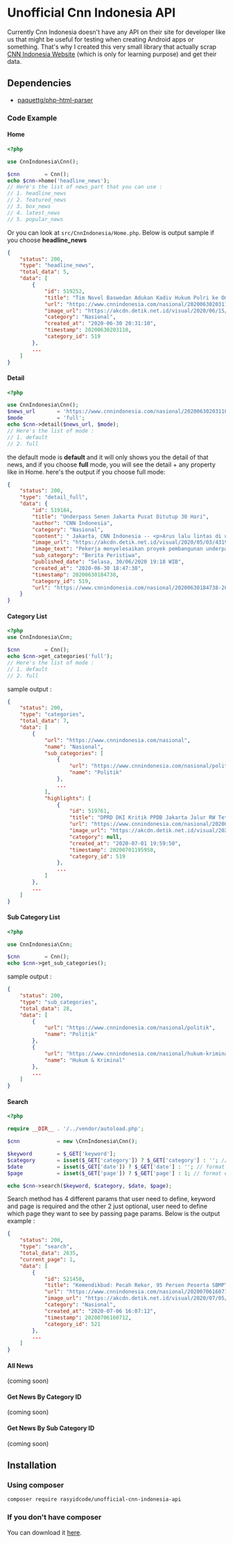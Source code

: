 # Unofficial Cnn Indonesia API
Currently Cnn Indonesia doesn't have any API on their site for developer like us that might be useful for testing when creating Android apps or something. That's why I created this very small library that actually scrap [CNN Indonesia Website](https://www.cnnindonesia.com) (which is only for learning purpose) and get their data.

## Dependencies
- [paquettg/php-html-parser](https://github.com/paquettg/php-html-parser)

### Code Example
#### Home
```php
<?php

use CnnIndonesia\Cnn();

$cnn        = Cnn();
echo $cnn->home('headline_news');
// Here's the list of news_part that you can use : 
// 1. headline_news
// 2. featured_news
// 3. box_news
// 4. latest_news
// 5. popular_news
```
Or you can look at ``src/CnnIndonesia/Home.php``. Below is output sample if you choose **headline_news**
```json
{
    "status": 200,
    "type": "headline_news",
    "total_data": 5,
    "data": [
        {
            "id": 519252,
            "title": "Tim Novel Baswedan Adukan Kadiv Hukum Polri ke Ombudsman",
            "url": "https://www.cnnindonesia.com/nasional/20200630203110-12-519252/tim-novel-baswedan-adukan-kadiv-hukum-polri-ke-ombudsman",
            "image_url": "https://akcdn.detik.net.id/visual/2020/06/15/penasihat-hukum-penyiram-air-keras_169.jpeg?q=100",
            "category": "Nasional",
            "created_at": "2020-06-30 20:31:10",
            "timestamp": 20200630203110,
            "category_id": 519
        },
        ...
    ]
}
```
#### Detail
```php
<?php

use CnnIndonesia\Cnn();
$news_url       = 'https://www.cnnindonesia.com/nasional/20200630203110-12-519252/tim-novel-baswedan-adukan-kadiv-hukum-polri-ke-ombudsman';
$mode           = 'full';
echo $cnn->detail($news_url, $mode);
// Here's the list of mode :
// 1. default
// 2. full
```
the default mode is **default** and it will only shows you the detail of that news, and if you choose **full** mode, you will see the detail + any property like in Home. here's the output if you choose full mode: 
```json
{
    "status": 200,
    "type": "detail_full",
    "data": {
        "id": 519184,
        "title": "Underpass Senen Jakarta Pusat Ditutup 30 Hari",
        "author": "CNN Indonesia",
        "category": "Nasional",
        "content": " Jakarta, CNN Indonesia -- <p>Arus lalu lintas di underpass Senen, Jakarta Pusat dari arah Cempaka Putih menuju ke arah Senen ditutup akibat proyek perpanjangan underpass mulai Selasa (30/6).</p> <p>Direktur Lalu Lintas Polda Metro Jaya Kombes Sambodo Purnomo Yogo mengatakan penutupan jalan itu akan berlangsung selama satu bulan atau 30 hari.</p> <p>\"Ditutup sementara sehubungan pekerjaan pembangunan underpass Senen extension di Simpang Senen, Jakarta Pusat,\" kata Sambodo saat dihubungi, Selasa (30/6).</p>                Lihat juga: 150 Petugas Satpol PP Akan Awasi 8 Titik CFD Jakpus Besok     <p>Selama penutupan underpass, kendaraan dialihkan untuk melintas lewat atas atau melalui rel kereta api.</p> <p>Kendati demikian, kata Sambodo, pihaknya telah menyiapkan rute alternatif lain bagi pengendara. Rute itu disiapkan agar para pengendara terhindar dari kepadatan lalu lintas di seputar Simpang Senen.</p> <p>\"Untuk mengurangi kepadatan lalu Iintas di Simpang Senen. kendaraan dari arah Timur atau Pulogadung dapat melalui jalan alternatif,\" ucap Sambodo.</p> <p>Lebih lanjut, Sambodo mengimbau kepada para pengendara untuk tetap mengikuti rambu-rambu lalu lintas dan petunjuk petugas di lapangan.</p>      Lihat juga: Pedagang Positif Corona, Pasar Minggu Tutup Sementara 3 Hari     <p>Berikut ini alternatif jalan yang disiapkan selama penutupan Underpass Senen:</p> <p>1. Arah Ancol:-Jalan Letjend Suprapto-Jalan Tanah TInggi Barat-Jalan Benyamin Sueb</p> <p>2. Arah Tugu Tani:-Jalan Kemayoran Gempol-JalanGaruda-Jalan Bungur Raya-Jalan Gunung Sahari 3-Jalan Gunung Sahari-Jalan Budi Utomo</p> <p>3. Arah Matraman:-Jalan Salemba Raya</p> (dis/ugo)  [Gambas:Video CNN]  ",
        "image_url": "https://akcdn.detik.net.id/visual/2020/05/03/43192e11-3bfc-4d17-9f32-7338e8296251_169.jpeg?q=100",
        "image_text": "Pekerja menyelesaikan proyek pembangunan underpass Senen Extension di kawasan Senen, Jakarta. (ANTARA FOTO/M Risyal Hidayat)",
        "sub_category": "Berita Peristiwa",
        "published_date": "Selasa, 30/06/2020 19:18 WIB",
        "created_at": "2020-06-30 18:47:38",
        "timestamp": 20200630184738,
        "category_id": 519,
        "url": "https://www.cnnindonesia.com/nasional/20200630184738-20-519184/underpass-senen-jakarta-pusat-ditutup-30-hari"
    }
}
```
#### Category List
```php
<?php
use CnnIndonesia\Cnn;

$cnn        = Cnn();
echo $cnn->get_categories('full');
// Here's the list of mode :
// 1. default
// 2. full
```
sample output :
```json
{
    "status": 200,
    "type": "categories",
    "total_data": 7,
    "data": [
        {
            "url": "https://www.cnnindonesia.com/nasional",
            "name": "Nasional",
            "sub_categories": [
                {
                    "url": "https://www.cnnindonesia.com/nasional/politik",
                    "name": "Politik"
                },
                ...
            ],
            "highlights": [
                {
                    "id": 519761,
                    "title": "DPRD DKI Kritik PPDB Jakarta Jalur RW Tetap Pakai Usia",
                    "url": "https://www.cnnindonesia.com/nasional/20200701195950-20-519761/dprd-dki-kritik-ppdb-jakarta-jalur-rw-tetap-pakai-usia",
                    "image_url": "https://akcdn.detik.net.id/visual/2020/06/26/posko-ppdb-sma-negeri-70-jakarta-12_169.jpeg?q=100",
                    "category": null,
                    "created_at": "2020-07-01 19:59:50",
                    "timestamp": 20200701195950,
                    "category_id": 519
                },
                ...
            ]
        },
        ...
    ]
}
```
#### Sub Category List
```php
<?php

use CnnIndonesia\Cnn;

$cnn        = Cnn();
echo $cnn->get_sub_categories();
```
sample output : 
```json
{
    "status": 200,
    "type": "sub_categories",
    "total_data": 28,
    "data": [
        {
            "url": "https://www.cnnindonesia.com/nasional/politik",
            "name": "Politik"
        },
        {
            "url": "https://www.cnnindonesia.com/nasional/hukum-kriminal",
            "name": "Hukum & Kriminal"
        },
        ...
    ]
}
```
#### Search
```php
<?php

require __DIR__ . '/../vendor/autoload.php';

$cnn            = new \CnnIndonesia\Cnn();

$keyword        = $_GET['keyword'];
$category       = isset($_GET['category']) ? $_GET['category'] : ''; // format ex: &category=Nasional
$date           = isset($_GET['date']) ? $_GET['date'] : ''; // format ex: &date=2020/07/06
$page           = isset($_GET['page']) ? $_GET['page'] : 1; // format ex: &page=1

echo $cnn->search($keyword, $category, $date, $page);
```
Search method has 4 different params that user need to define, keyword and page is required and the other 2 just optional, user need to define which page they want to see by passing page params. Below is the output example :
```json
{
    "status": 200,
    "type": "search",
    "total_data": 2635,
    "current_page": 1,
    "data": [
        {
            "id": 521450,
            "title": "Kemendikbud: Pecah Rekor, 95 Persen Peserta SBMPTN Ikut UTBK",
            "url": "https://www.cnnindonesia.com/nasional/20200706160712-20-521450/kemendikbud-pecah-rekor-95-persen-peserta-sbmptn-ikut-utbk",
            "image_url": "https://akcdn.detik.net.id/visual/2020/07/05/utbk-di-unj-13_169.jpeg?q=100",
            "category": "Nasional",
            "created_at": "2020-07-06 16:07:12",
            "timestamp": 20200706160712,
            "category_id": 521
        },
        ...
    ]
}
```
#### All News
(coming soon)
#### Get News By Category ID
(coming soon)
#### Get News By Sub Category ID
(coming soon)
## Installation
### Using composer
```sh
composer require rasyidcode/unofficial-cnn-indonesia-api
```

### If you don't have composer
You can download it [here](https://getcomposer.org/download/).